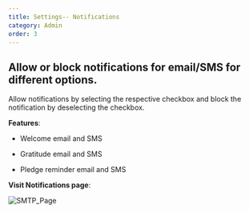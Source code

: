 ```yaml
---
title: Settings-- Notifications
category: Admin
order: 3
---
```


 ## Allow or block notifications for email/SMS for different options. 
 
 Allow notifications by selecting the respective checkbox and block the notification by deselecting the checkbox.  

  **Features**: 

 * Welcome email and SMS 

 * Gratitude email and SMS 

 * Pledge reminder email and SMS 

 **Visit Notifications page**:

 ![SMTP_Page](..\..\images\Settings_Notifications.png)